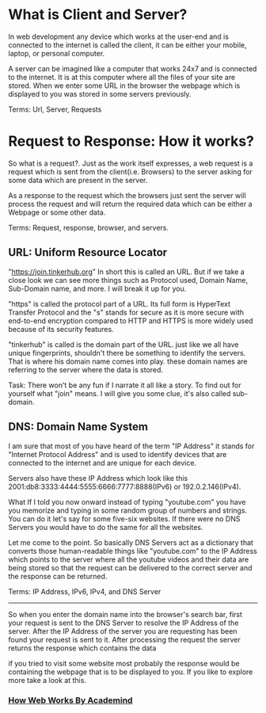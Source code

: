 # What is Client and Server?

In web development any device which works at the user-end and is connected to the internet is called the client, it can be either your mobile, laptop, or personal computer.

A server can be imagined like a computer that works 24x7 and is connected to the internet. It is at this computer where all the files of your site are stored. When we enter some URL in the browser the webpage which is displayed to you was stored in some servers previously.

Terms: Url, Server, Requests

# Request to Response: How it works?

So what is a request?. Just as the work itself expresses, a web request is a request which is sent from the client(i.e. Browsers) to the server asking for some data which are present in the server.

As a response to the request which the browsers just sent the server will process the request and will return the required data which can be either a Webpage or some other data.

Terms: Request, response, browser, and servers.

## URL: Uniform Resource Locator

"https://join.tinkerhub.org" In short this is called an URL. But if we take a close look we can see more things such as Protocol used, Domain Name, Sub-Domain name, and more. I will break it up for you.

"https" is called the protocol part of a URL. Its full form is HyperText Transfer Protocol and the "s" stands for secure as it is more secure with end-to-end encryption compared to HTTP and HTTPS is more widely used because of its security features.

"tinkerhub" is called is the domain part of the URL. just like we all have unique fingerprints, shouldn't there be something to identify the servers. That is where his domain name comes into play. these domain names are referring to the server where the data is stored.

Task: There won't be any fun if I narrate it all like a story. To find out for yourself what "join" means. I will give you some clue, it's also called sub-domain.

## DNS: Domain Name System

I am sure that most of you have heard of the term "IP Address" it stands for "Internet Protocol Address" and is used to identify devices that are connected to the internet and are unique for each device.

Servers also have these IP Address which look like this 2001:db8:3333:4444:5555:6666:7777:8888(IPv6) or 192.0.2.146(IPv4).

What If I told you now onward instead of typing "youtube.com" you have you memorize and typing in some random group of numbers and strings. You can do it let's say for some five-six websites. If there were no DNS Servers you would have to do the same for all the websites.

Let me come to the point. So basically DNS Servers act as a dictionary that converts those human-readable things like "youtube.com" to the IP Address which points to the server where all the youtube videos and their data are being stored so that the request can be delivered to the correct server and the response can be returned.

Terms: IP Address, IPv6, IPv4, and DNS Server

---

So when you enter the domain name into the browser's search bar, first your request is sent to the DNS Server to resolve the IP Address of the server. After the IP Address of the server you are requesting has been found your request is sent to it. After processing the request the server returns the response which contains the data

if you tried to visit some website most probably the response would be containing the webpage that is to be displayed to you. If you like to explore more take a look at this.

### [How Web Works By Academind ](https://academind.com/tutorials/how-the-web-works/)
